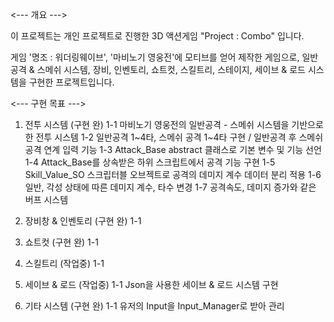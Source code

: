 <--- 개요 --->

이 프로젝트는 개인 프로젝트로 진행한 3D 액션게임 "Project : Combo" 입니다.

게임 '명조 : 워더링웨이브', '마비노기 영웅전'에 모티브를 얻어 제작한 게임으로,
일반공격 & 스메쉬 시스템, 장비, 인벤토리, 쇼트컷, 스킬트리, 스테이지, 세이브 & 로드 시스템을 구현한 프로젝트입니다.




<--- 구현 목표 --->

1. 전투 시스템 (구현 완)
     1-1 마비노기 영웅전의 일반공격 - 스메쉬 시스템을 기반으로 한 전투 시스템
     1-2 일반공격 1~4타, 스메쉬 공격 1~4타 구현 / 일반공격 후 스메쉬 공격 연계 입력 기능
     1-3 Attack_Base abstract 클래스로 기본 변수 및 기능 선언
     1-4 Attack_Base를 상속받은 하위 스크립트에서 공격 기능 구현
     1-5 Skill_Value_SO 스크립터블 오브젝트로 공격의 데미지 계수 데이터 분리 적용
     1-6 일반, 각성 상태에 따른 데미지 계수, 타수 변경
     1-7 공격속도, 데미지 증가와 같은 버프 시스템


2. 장비창 & 인벤토리 (구현 완)
     1-1

   
4. 쇼트컷 (구현 완)
     1-1

   
5. 스킬트리 (작업중)
     1-1

   
6. 세이브 & 로드 (작업중)
     1-1 Json을 사용한 세이브 & 로드 시스템 구현

   
7. 기타 시스템 (구현 완)
     1-1 유저의 Input을 Input_Manager로 받아 관리

